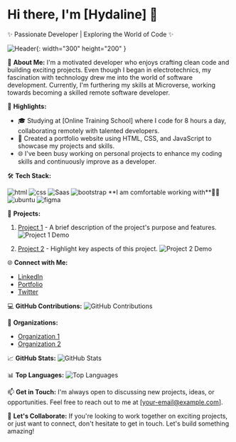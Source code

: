 # Hi there, I'm [Hydaline] 👋

 ✨ Passionate  Developer | Exploring the World of Code  ✨

![Header](https://media.giphy.com/media/PI3QGKFN6XZUCMMqJm/giphy.gif){: width="300" height="200" }


🚀 **About Me:**
 I'm a motivated developer who enjoys crafting clean code and building exciting projects. Even though I began in electrotechnics, my fascination with technology drew me into the world of software development. Currently, I'm furthering  my skills at Microverse, working towards becoming a skilled remote software developer.
 
🌟 **Highlights:**
- 🎓 Studying at [Online Training School] where I code for 8 hours a day, collaborating remotely with talented developers.
- 💼 Created a portfolio website using HTML, CSS, and JavaScript to showcase my projects and skills.
- 🌐 I've been busy working on personal projects to enhance my coding skills and continuously improve as a developer.

🛠️ **Tech Stack:**
<div display="flex">
  <img src="https://img.shields.io/badge/HTML5-E34F26?style=for-the-badge&logo=html5&logoColor=white" alt="html"/>
  <img src="https://img.shields.io/badge/CSS3-1572B6?style=for-the-badge&logo=css3&logoColor=white" alt="css"/>
  <img src="https://img.shields.io/badge/Sass-CC6699?style=for-the-badge&logo=sass&logoColor=white" alt="Saas"/>
  <img src="https://img.shields.io/badge/Bootstrap-563D7C?style=for-the-badge&logo=bootstrap&logoColor=white" alt="bootstrap"/>
 **I am comfortable working with**👩‍💻
<div display="flex">
  <img src="https://img.shields.io/badge/Ubuntu-E95420?style=for-the-badge&logo=ubuntu&logoColor=white" alt="ubuntu"/>
  <img src="https://img.shields.io/badge/Figma-F24E1E?style=for-the-badge&logo=figma&logoColor=white" alt="figma"/>
</div>
</div>



🚀 **Projects:**
1. [Project 1](link-to-project-1) - A brief description of the project's purpose and features.
   ![Project 1 Demo](project-1-gif-url)
   
2. [Project 2](link-to-project-2) - Highlight key aspects of this project.
   ![Project 2 Demo](project-2-gif-url)

🌐 **Connect with Me:**
- [LinkedIn](your-linkedin-profile)
- [Portfolio](your-portfolio-website)
- [Twitter](your-twitter-profile)

💻 **GitHub Contributions:**
![GitHub Contributions](your-GitHub-contribution-graph)

🌟 **Organizations:**
- [Organization 1](link-to-organization-1)
- [Organization 2](link-to-organization-2)

📈 **GitHub Stats:**
![GitHub Stats](your-GitHub-stats-badge)

📊 **Top Languages:**
![Top Languages](your-GitHub-top-languages-badge)

📫 **Get in Touch:**
I'm always open to discussing new projects, ideas, or opportunities. Feel free to reach out to me at [your-email@example.com].

🚀 **Let's Collaborate:**
If you're looking to work together on exciting projects, or just want to connect, don't hesitate to get in touch. Let's build something amazing!
